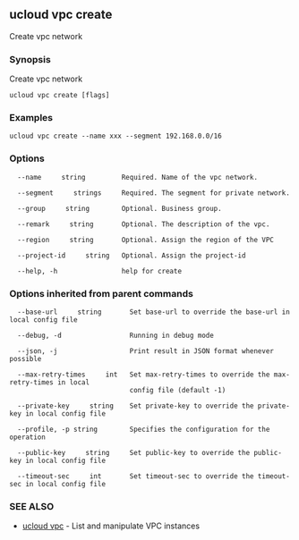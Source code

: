 ## ucloud vpc create

Create vpc network

### Synopsis

Create vpc network

```
ucloud vpc create [flags]
```

### Examples

```
ucloud vpc create --name xxx --segment 192.168.0.0/16
```

### Options

```
  --name     string         Required. Name of the vpc network. 

  --segment     strings     Required. The segment for private network. 

  --group     string        Optional. Business group. 

  --remark     string       Optional. The description of the vpc. 

  --region     string       Optional. Assign the region of the VPC 

  --project-id     string   Optional. Assign the project-id 

  --help, -h                help for create 

```

### Options inherited from parent commands

```
  --base-url     string       Set base-url to override the base-url in local config file 

  --debug, -d                 Running in debug mode 

  --json, -j                  Print result in JSON format whenever possible 

  --max-retry-times     int   Set max-retry-times to override the max-retry-times in local
                              config file (default -1) 

  --private-key     string    Set private-key to override the private-key in local config file 

  --profile, -p string        Specifies the configuration for the operation 

  --public-key     string     Set public-key to override the public-key in local config file 

  --timeout-sec     int       Set timeout-sec to override the timeout-sec in local config file 

```

### SEE ALSO

* [ucloud vpc](developer/cli/cmd/ucloud/vpc)	 - List and manipulate VPC instances

